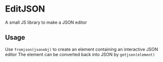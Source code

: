 # EditJSON
A small JS library to make a JSON editor

## Usage
Use `fromjson(jsonobj)` to create an element containing an interactive JSON editor
The element can be converted back into JSON by `getjson(element)`
